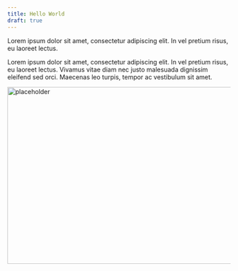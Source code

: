 ```yaml
---
title: Hello World
draft: true
---
```


Lorem ipsum dolor sit amet, consectetur adipiscing elit. In vel pretium
risus, eu laoreet lectus.

Lorem ipsum dolor sit amet, consectetur adipiscing elit. In vel pretium
risus, eu laoreet lectus. Vivamus vitae diam nec justo malesuada dignissim
eleifend sed orci. Maecenas leo turpis, tempor ac vestibulum sit amet.

<img src="https://picsum.photos/600/400" alt="placeholder" width="600" height="400" />
